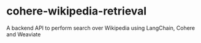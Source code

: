 # cohere-wikipedia-retrieval
A backend API to perform search over Wikipedia using LangChain, Cohere and Weaviate
